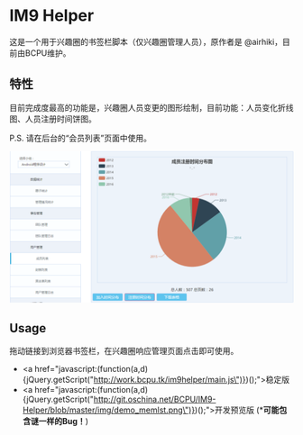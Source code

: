# IM9 Helper

这是一个用于兴趣圈的书签栏脚本（仅兴趣圈管理人员），原作者是 @airhiki，目前由BCPU维护。

## 特性

目前完成度最高的功能是，兴趣圈人员变更的图形绘制，目前功能：人员变化折线图、人员注册时间饼图。

P.S. 请在后台的“会员列表”页面中使用。

![DemoMemLst](img/demo_memlst.png)

## Usage

拖动链接到浏览器书签栏，在兴趣圈响应管理页面点击即可使用。

-   <a href="javascript:(function(a,d){jQuery.getScript(\"http://work.bcpu.tk/im9helper/main.js\")})();">稳定版</a>
-   <a href="javascript:(function(a,d){jQuery.getScript(\"http://git.oschina.net/BCPU/IM9-Helper/blob/master/img/demo_memlst.png\")})();">开发预览版</a> (***可能包含谜一样的Bug！**)
